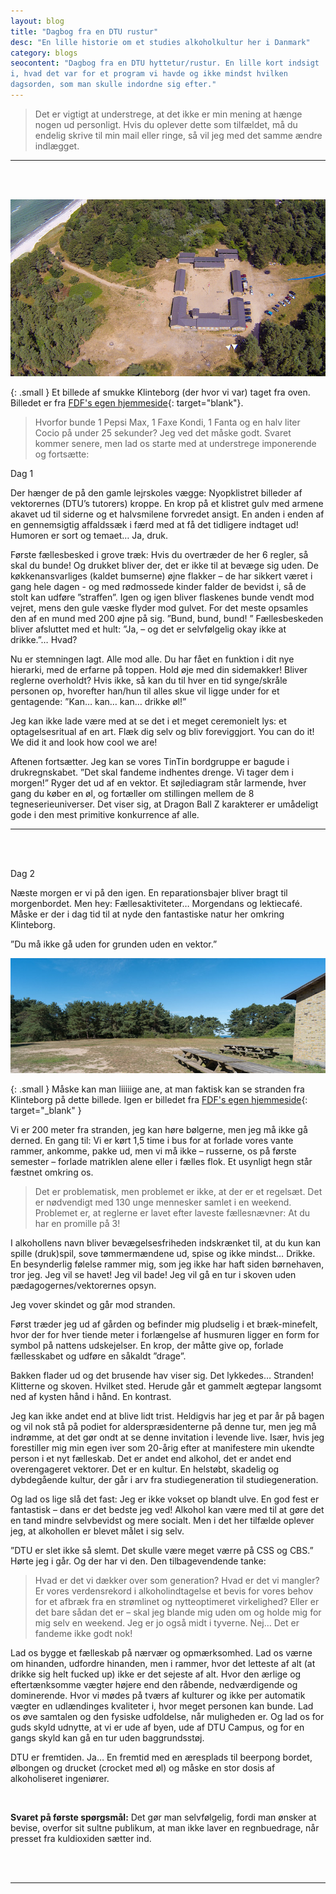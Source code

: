 ```yaml
---
layout: blog
title: "Dagbog fra en DTU rustur"
desc: "En lille historie om et studies alkoholkultur her i Danmark"
category: blogs
seocontent: "Dagbog fra en DTU hyttetur/rustur. En lille kort indsigt
i, hvad det var for et program vi havde og ikke mindst hvilken
dagsorden, som man skulle indordne sig efter."
---
```




> Det er vigtigt at understrege, at det ikke er min mening at hænge
nogen ud personligt. Hvis du oplever dette som tilfældet, må du endelig
skrive til min mail eller ringe, så vil jeg med det samme ændre
indlægget.


---




<br>
<br>

![Klinteborg](/assets/blogs/klinteborg.jpg)

{: .small }
Et billede af smukke Klinteborg (der hvor vi var) taget fra oven. Billedet er
fra [FDF's egen hjemmeside](http://www.fdfklinteborg.dk/om-lejren/){: target="blank"}.


> Hvorfor bunde 1 Pepsi Max, 1 Faxe Kondi, 1 Fanta og en halv liter Cocio på under 25 sekunder? Jeg ved det måske godt. Svaret kommer senere, men lad os starte med at understrege imponerende og fortsætte:

Dag 1

Der hænger de på den gamle lejrskoles vægge: Nyopklistret billeder af vektorernes (DTU’s tutorers) kroppe. En krop på et klistret gulv med armene akavet ud til siderne og et halvsmilene forvredet ansigt. En anden i enden af en gennemsigtig affaldssæk i færd med at få det tidligere indtaget ud! Humoren er sort og temaet… Ja, druk.

Første fællesbesked i grove træk: Hvis du overtræder de her 6 regler, så skal du bunde! 
Og drukket bliver der, det er ikke til at bevæge sig uden. De køkkenansvarliges (kaldet bumserne) øjne flakker – de har sikkert været i gang hele dagen - og med rødmossede kinder falder de bevidst i, så de stolt kan udføre ”straffen”. Igen og igen bliver flaskenes bunde vendt mod vejret, mens den gule væske flyder mod gulvet. For det meste opsamles den af en mund med 200 øjne på sig. ”Bund, bund, bund! ” Fællesbeskeden bliver afsluttet med et hult: ”Ja, – og det er selvfølgelig okay ikke at drikke.”… Hvad?

Nu er stemningen lagt. Alle mod alle. Du har fået en funktion i dit nye hierarki, med de erfarne på toppen. Hold øje med din sidemakker! Bliver reglerne overholdt? Hvis ikke, så kan du til hver en tid synge/skråle personen op, hvorefter han/hun til alles skue vil ligge under for et gentagende: ”Kan… kan… kan… drikke øl!”

Jeg kan ikke lade være med at se det i et meget ceremonielt lys: et optagelsesritual af en art. Flæk dig selv og bliv foreviggjort. You can do it! We did it and look how cool we are!

Aftenen fortsætter. Jeg kan se vores TinTin bordgruppe er bagude i drukregnskabet. ”Det skal fandeme indhentes drenge. Vi tager dem i morgen!” Ryger det ud af en vektor. Et søjlediagram står larmende, hver gang du køber en øl, og fortæller om stillingen mellem de 8 tegneserieuniverser. Det viser sig, at Dragon Ball Z karakterer er umådeligt gode i den mest primitive konkurrence af alle.

----

<br>
<br>

Dag 2

Næste morgen er vi på den igen. En reparationsbajer bliver bragt til morgenbordet. Men hey: Fællesaktiviteter… Morgendans og lektiecafé. Måske er der i dag tid til at nyde den fantastiske natur her omkring Klinteborg. 

”Du må ikke gå uden for grunden uden en vektor.”

![Stranden ved Klinteborg](/assets/blogs/stranden.jpg)

{: .small }
Måske kan man liiiiige ane, at man faktisk kan se stranden
fra Klinteborg på dette billede. Igen er billedet fra [FDF's egen hjemmeside](http://www.fdfklinteborg.dk/om-lejren/){: target="_blank" }


 
Vi er 200 meter fra stranden, jeg kan høre bølgerne, men jeg må ikke gå derned. En gang til: Vi er kørt 1,5 time i bus for at forlade vores vante rammer, ankomme, pakke ud, men vi må ikke – russerne, os på første semester – forlade matriklen alene eller i fælles flok. Et usynligt hegn står fæstnet omkring os. 

> Det er problematisk, men problemet er ikke, at der er et regelsæt. Det er nødvendigt med 130 unge mennesker samlet i en weekend. Problemet er, at reglerne er lavet efter laveste fællesnævner: At du har en promille på 3! 

I alkohollens navn bliver bevægelsesfriheden indskrænket til, at du kun kan spille (druk)spil, sove tømmermændene ud, spise og ikke mindst… Drikke. En besynderlig følelse rammer mig, som jeg ikke har haft siden børnehaven, tror jeg.
Jeg vil se havet! Jeg vil bade! Jeg vil gå en tur i skoven uden pædagogernes/vektorernes opsyn.

Jeg vover skindet og går mod stranden.

Først træder jeg ud af gården og befinder mig pludselig i et bræk-minefelt, hvor der for hver tiende meter i forlængelse af husmuren ligger en form for symbol på nattens udskejelser. En krop, der måtte give op, forlade fællesskabet og udføre en såkaldt ”drage”. 

Bakken flader ud og det brusende hav viser sig.
Det lykkedes… Stranden! Klitterne og skoven. Hvilket sted. Herude går et gammelt ægtepar langsomt ned af kysten hånd i hånd. En kontrast. 

Jeg kan ikke andet end at blive lidt trist. Heldigvis har jeg et par år på bagen og vil nok stå på podiet for alderspræsidenterne på denne tur, men jeg må indrømme, at det gør ondt at se denne invitation i levende live. Især, hvis jeg forestiller mig min egen iver som 20-årig efter at manifestere min ukendte person i et nyt fælleskab. Det er andet end alkohol, det er andet end overengageret vektorer. Det er en kultur. En helstøbt, skadelig og dybdegående kultur, der går i arv fra studiegeneration til studiegeneration. 

Og lad os lige slå det fast: Jeg er ikke vokset op blandt ulve. En god fest er fantastisk – dans er det bedste jeg ved! Alkohol kan være med til at gøre det en tand mindre selvbevidst og mere socialt. Men i det her tilfælde oplever jeg, at alkohollen er blevet målet i sig selv. 

”DTU er slet ikke så slemt. Det skulle være meget værre på CSS og CBS.” Hørte jeg i går. 
Og der har vi den. Den tilbagevendende tanke: 

>Hvad er det vi dækker over som generation? Hvad er det vi mangler? Er vores verdensrekord i alkoholindtagelse et bevis for vores behov for et afbræk fra en strømlinet og nytteoptimeret virkelighed? Eller er det bare sådan det er – skal jeg blande mig uden om og holde mig for mig selv en weekend. Jeg er jo også midt i tyverne. Nej… Det er fandeme ikke godt nok! 

Lad os bygge et fælleskab på nærvær og opmærksomhed. Lad os værne om hinanden, udfordre hinanden, men i rammer, hvor det letteste af alt (at drikke sig helt fucked up) ikke er det sejeste af alt. Hvor den ærlige og eftertænksomme vægter højere end den råbende, nedværdigende og dominerende. Hvor vi mødes på tværs af kulturer og ikke per automatik vægter en udlændinges kvaliteter i, hvor meget personen kan bunde. Lad os øve samtalen og den fysiske udfoldelse, når muligheden er. Og lad os for guds skyld udnytte, at vi er ude af byen, ude af DTU Campus, og for en gangs skyld kan gå en tur uden baggrundsstøj. 

DTU er fremtiden. Ja… 
En fremtid med en æresplads til beerpong bordet, ølbongen og drucket (crocket med øl) og måske en stor dosis af alkoholiseret ingeniører. 

<br>
 
**Svaret på første spørgsmål:** Det gør man selvfølgelig, fordi man ønsker at bevise, overfor sit sultne publikum, at man ikke laver en regnbuedrage, når presset fra kuldioxiden sætter ind.

<br>
<br>

---

<br>




